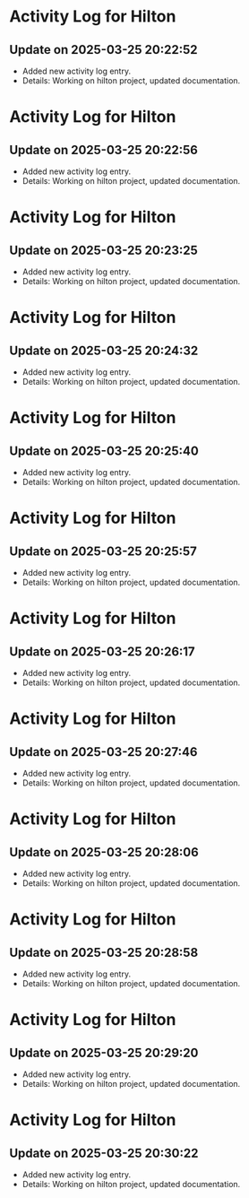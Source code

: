 # Activity Log for Hilton

## Update on 2025-03-25 20:22:52
- Added new activity log entry.
- Details: Working on hilton project, updated documentation.

# Activity Log for Hilton

## Update on 2025-03-25 20:22:56
- Added new activity log entry.
- Details: Working on hilton project, updated documentation.

# Activity Log for Hilton

## Update on 2025-03-25 20:23:25
- Added new activity log entry.
- Details: Working on hilton project, updated documentation.

# Activity Log for Hilton

## Update on 2025-03-25 20:24:32
- Added new activity log entry.
- Details: Working on hilton project, updated documentation.

# Activity Log for Hilton

## Update on 2025-03-25 20:25:40
- Added new activity log entry.
- Details: Working on hilton project, updated documentation.

# Activity Log for Hilton

## Update on 2025-03-25 20:25:57
- Added new activity log entry.
- Details: Working on hilton project, updated documentation.

# Activity Log for Hilton

## Update on 2025-03-25 20:26:17
- Added new activity log entry.
- Details: Working on hilton project, updated documentation.

# Activity Log for Hilton

## Update on 2025-03-25 20:27:46
- Added new activity log entry.
- Details: Working on hilton project, updated documentation.

# Activity Log for Hilton

## Update on 2025-03-25 20:28:06
- Added new activity log entry.
- Details: Working on hilton project, updated documentation.

# Activity Log for Hilton

## Update on 2025-03-25 20:28:58
- Added new activity log entry.
- Details: Working on hilton project, updated documentation.

# Activity Log for Hilton

## Update on 2025-03-25 20:29:20
- Added new activity log entry.
- Details: Working on hilton project, updated documentation.

# Activity Log for Hilton

## Update on 2025-03-25 20:30:22
- Added new activity log entry.
- Details: Working on hilton project, updated documentation.

